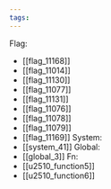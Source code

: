 ```yaml
---
tags:
---
```

Flag:
- [[flag_11168]]
- [[flag_11014]]
- [[flag_11130]]
- [[flag_11077]]
- [[flag_11131]]
- [[flag_11076]]
- [[flag_11078]]
- [[flag_11079]]
- [[flag_11169]]
System:
- [[system_41]]
Global:
- [[global_3]]
Fn:
- [[u2510_function5]]
- [[u2510_function6]]
